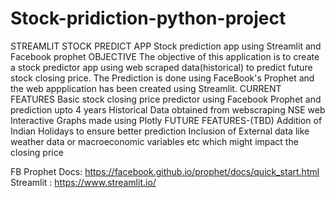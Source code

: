 # Stock-pridiction-python-project
STREAMLIT STOCK PREDICT APP
Stock prediction app using Streamlit and Facebook prophet
OBJECTIVE
The objective of this application is to create a stock predictor app using web scraped data(historical) to predict future stock closing price.
The Prediction is done using FaceBook's Prophet and the web appplication has been created using Streamlit.
CURRENT FEATURES
Basic stock closing price predictor using Facebook Prophet and prediction upto 4 years
Historical Data obtained from webscraping NSE web
Interactive Graphs made using Plotly
FUTURE FEATURES-(TBD)
Addition of Indian Holidays to ensure better prediction
Inclusion of External data like weather data or macroeconomic variables etc which might impact the closing price


FB Prophet Docs: https://facebook.github.io/prophet/docs/quick_start.html
Streamlit : https://www.streamlit.io/

